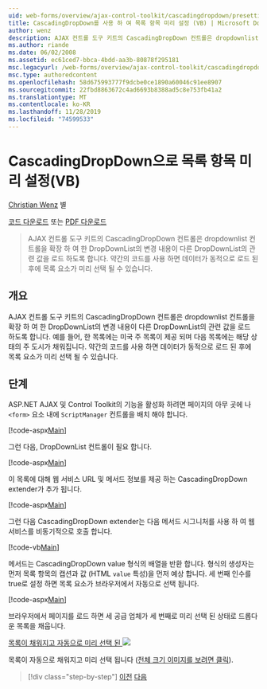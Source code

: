 ```yaml
---
uid: web-forms/overview/ajax-control-toolkit/cascadingdropdown/presetting-list-entries-with-cascadingdropdown-vb
title: CascadingDropDown를 사용 하 여 목록 항목 미리 설정 (VB) | Microsoft Docs
author: wenz
description: AJAX 컨트롤 도구 키트의 CascadingDropDown 컨트롤은 dropdownlist 컨트롤을 확장 하 여 한 DropDownList의 변경 내용이 anoth에 연결 된 값을 로드 하도록 합니다.
ms.author: riande
ms.date: 06/02/2008
ms.assetid: ec61ced7-bbca-4bdd-aa3b-80878f295181
msc.legacyurl: /web-forms/overview/ajax-control-toolkit/cascadingdropdown/presetting-list-entries-with-cascadingdropdown-vb
msc.type: authoredcontent
ms.openlocfilehash: 58d675993777f9dcbe0ce1890a60046c91ee8907
ms.sourcegitcommit: 22fbd8863672c4ad6693b8388ad5c8e753fb41a2
ms.translationtype: MT
ms.contentlocale: ko-KR
ms.lasthandoff: 11/28/2019
ms.locfileid: "74599533"
---
```

# <a name="presetting-list-entries-with-cascadingdropdown-vb"></a>CascadingDropDown으로 목록 항목 미리 설정(VB)

[Christian Wenz](https://github.com/wenz) 별

[코드 다운로드](https://download.microsoft.com/download/9/0/7/907760b1-2c60-4f81-aeb6-ca416a573b0d/cascadingdropdown2.vb.zip) 또는 [PDF 다운로드](https://download.microsoft.com/download/2/d/c/2dc10e34-6983-41d4-9c08-f78f5387d32b/CascadingDropDown2VB.pdf)

> AJAX 컨트롤 도구 키트의 CascadingDropDown 컨트롤은 dropdownlist 컨트롤을 확장 하 여 한 DropDownList의 변경 내용이 다른 DropDownList의 관련 값을 로드 하도록 합니다. 약간의 코드를 사용 하면 데이터가 동적으로 로드 된 후에 목록 요소가 미리 선택 될 수 있습니다.

## <a name="overview"></a>개요

AJAX 컨트롤 도구 키트의 CascadingDropDown 컨트롤은 dropdownlist 컨트롤을 확장 하 여 한 DropDownList의 변경 내용이 다른 DropDownList의 관련 값을 로드 하도록 합니다. 예를 들어, 한 목록에는 미국 주 목록이 제공 되며 다음 목록에는 해당 상태의 주 도시가 채워집니다. 약간의 코드를 사용 하면 데이터가 동적으로 로드 된 후에 목록 요소가 미리 선택 될 수 있습니다.

## <a name="steps"></a>단계

ASP.NET AJAX 및 Control Toolkit의 기능을 활성화 하려면 페이지의 아무 곳에 나 `<form>` 요소 내에 `ScriptManager` 컨트롤을 배치 해야 합니다.

[!code-aspx[Main](presetting-list-entries-with-cascadingdropdown-vb/samples/sample1.aspx)]

그런 다음, DropDownList 컨트롤이 필요 합니다.

[!code-aspx[Main](presetting-list-entries-with-cascadingdropdown-vb/samples/sample2.aspx)]

이 목록에 대해 웹 서비스 URL 및 메서드 정보를 제공 하는 CascadingDropDown extender가 추가 됩니다.

[!code-aspx[Main](presetting-list-entries-with-cascadingdropdown-vb/samples/sample3.aspx)]

그런 다음 CascadingDropDown extender는 다음 메서드 시그니처를 사용 하 여 웹 서비스를 비동기적으로 호출 합니다.

[!code-vb[Main](presetting-list-entries-with-cascadingdropdown-vb/samples/sample4.vb)]

메서드는 CascadingDropDown value 형식의 배열을 반환 합니다. 형식의 생성자는 먼저 목록 항목의 캡션과 값 (HTML `value` 특성)을 먼저 예상 합니다. 세 번째 인수를 true로 설정 하면 목록 요소가 브라우저에서 자동으로 선택 됩니다.

[!code-aspx[Main](presetting-list-entries-with-cascadingdropdown-vb/samples/sample5.aspx)]

브라우저에서 페이지를 로드 하면 세 공급 업체가 세 번째로 미리 선택 된 상태로 드롭다운 목록을 채웁니다.

[목록이 채워지고 자동으로 미리 선택 된 ![](presetting-list-entries-with-cascadingdropdown-vb/_static/image2.png)](presetting-list-entries-with-cascadingdropdown-vb/_static/image1.png)

목록이 자동으로 채워지고 미리 선택 됩니다 ([전체 크기 이미지를 보려면 클릭](presetting-list-entries-with-cascadingdropdown-vb/_static/image3.png)).

> [!div class="step-by-step"]
> [이전](using-cascadingdropdown-with-a-database-vb.md)
> [다음](using-auto-postback-with-cascadingdropdown-vb.md)
